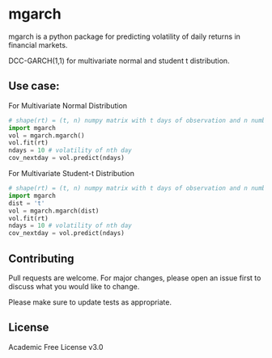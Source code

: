 # mgarch

mgarch is a python package for predicting volatility of daily returns in financial markets. 

DCC-GARCH(1,1) for multivariate normal and student t distribution.


## Use case:
For Multivariate Normal Distribution
```python
# shape(rt) = (t, n) numpy matrix with t days of observation and n number of assets
import mgarch
vol = mgarch.mgarch()
vol.fit(rt)
ndays = 10 # volatility of nth day
cov_nextday = vol.predict(ndays)
```

For Multivariate Student-t Distribution
```python
# shape(rt) = (t, n) numpy matrix with t days of observation and n number of assets
import mgarch
dist = 't'
vol = mgarch.mgarch(dist)
vol.fit(rt)
ndays = 10 # volatility of nth day
cov_nextday = vol.predict(ndays)
```



## Contributing
Pull requests are welcome. For major changes, please open an issue first to discuss what you would like to change.

Please make sure to update tests as appropriate.

## License
Academic Free License v3.0
